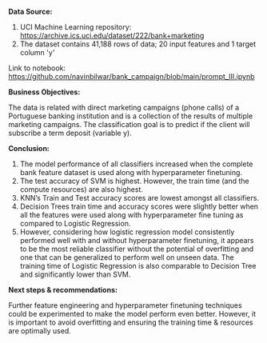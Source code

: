 <b>Data Source:</b>
1. UCI Machine Learning repository: https://archive.ics.uci.edu/dataset/222/bank+marketing 
2. The dataset contains 41,188 rows of data; 20 input features and 1 target column 'y'

Link to notebook: https://github.com/navinbilwar/bank_campaign/blob/main/prompt_III.ipynb
 
<b>Business Objectives:</b>

The data is related with direct marketing campaigns (phone calls) of a Portuguese banking institution and is a collection of the results of multiple marketing campaigns. The classification goal is to predict if the client will subscribe a term deposit (variable y).

<b>Conclusion:</b>

1. The model performance of all classifiers increased when the complete bank feature dataset is used along with hyperparameter finetuning.
2. The test accuracy of SVM is highest. However, the train time (and the compute resources) are also highest. 
3. KNN’s Train and Test accuracy scores are lowest amongst all classifiers.
4. Decision Trees train time and accuracy scores were slightly better when all the features were used along with hyperparameter fine tuning as compared to Logistic Regression.
5. However, considering how logistic regression model consistently performed well with and without hyperparameter finetuning, it appears to be the most reliable classifier without the potential of overfitting and one that can be generalized to perform well on unseen data. The training time of Logistic Regression is also comparable to Decision Tree and significantly lower than SVM. 

<b>Next steps & recommendations:</b>

Further feature engineering and hyperparameter finetuning techniques could be experimented to make the model perform even better. However, it is important to avoid overfitting and ensuring the training time & resources are optimally used.
